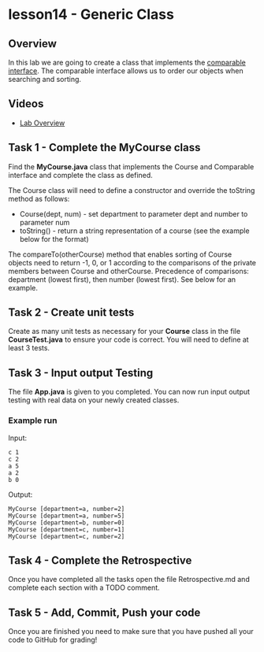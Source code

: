 # lesson14 - Generic Class

## Overview

In this lab we are going to create a class that implements the [comparable
interface](https://docs.oracle.com/javase/10/docs/api/java/lang/Comparable.html). The comparable
interface allows us to order our objects when searching and sorting.

## Videos

- [Lab Overview]()

## Task 1 - Complete the MyCourse class

Find the **MyCourse.java** class that implements the Course and Comparable interface and complete
the class as defined. 

The Course class will need to define a constructor and override the toString method as follows:

- Course(dept, num) - set department to parameter dept and number to parameter num
- toString() - return a string representation of a course (see the example below for the format)

The compareTo(otherCourse) method that enables sorting of Course objects need to return -1, 0, or 1
according to the comparisons of the private members between Course and otherCourse. Precedence of
comparisons: department (lowest first), then number (lowest first). See below for an example.

## Task 2 - Create unit tests

Create as many unit tests as necessary for your **Course** class in the file **CourseTest.java** to
ensure your code is correct. You will need to define at least 3 tests.

## Task 3 - Input output Testing

The file **App.java** is given to you completed. You can now run input output testing with real
data on your newly created classes.

### Example run

Input:

```
c 1
c 2
a 5
a 2
b 0
```

Output:

```
MyCourse [department=a, number=2]
MyCourse [department=a, number=5]
MyCourse [department=b, number=0]
MyCourse [department=c, number=1]
MyCourse [department=c, number=2]
```

## Task 4 - Complete the Retrospective

Once you have completed all the tasks open the file Retrospective.md and complete each section with
a TODO comment.

## Task 5 - Add, Commit, Push your code

Once you are finished you need to make sure that you have pushed all your code to GitHub for
grading!
